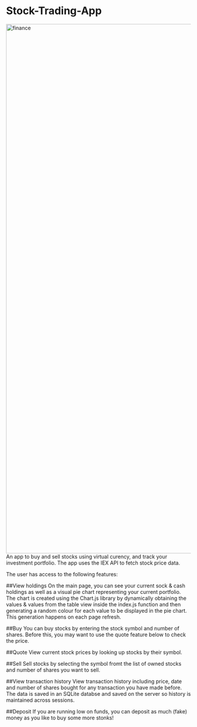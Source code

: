 # Stock-Trading-App
<img width="1439" alt="finance" src="https://user-images.githubusercontent.com/86713957/160282406-90c07922-c822-41ca-9b32-5dece379f8ad.png">
An app to buy and sell stocks using virtual curency, and track your investment portfolio. The app uses the IEX API to fetch stock price data.

The user has access to the following features:

##View holdings
On the main page, you can see your current sock & cash holdings as well as a visual pie chart representing your current portfolio. The chart is created using the Chart.js library by dynamically obtaining the values & values from the table view inside the index.js function and then generating a random colour for each value to be displayed in the pie chart. This generation happens on each page refresh.

##Buy
You can buy stocks by entering the stock symbol and number of shares. Before this, you may want to use the quote feature below to check the price.

##Quote
View current stock prices by looking up stocks by their symbol.

##Sell
Sell stocks by selecting the symbol fromt the list of owned stocks and number of shares you want to sell.

##View transaction history
View transaction history including price, date and number of shares bought for any transaction you have made before. The data is saved in an SQLite databse and saved on the server so history is maintained across sessions.

##Deposit
If you are running low on funds, you can deposit as much (fake) money as you like to buy some more stonks!
